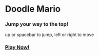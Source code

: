 # Doodle Mario

### Jump your way to the top!

up or spacebar to jump, left or right to move


### [Play Now!](https://htmlpreview.github.io/?https://github.com/SampsonCrowley/doodle-mario/blob/master/index.html)

